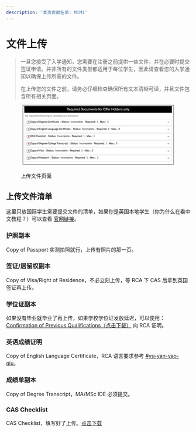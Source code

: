 ```yaml
---
description: '本页贡献名单: MiMi'
---
```


# 文件上传

> 一旦您接受了入学通知，您需要在注册之前提供一些文件，并在必要时提交签证申请。并非所有的文件类型都适用于每位学生，因此请查看您的入学通知以确保上传所需的文件。
>
> 在上传您的文件之前，请务必仔细检查确保所有文本清晰可读，并且文件包含所有相关页面。

<figure><img src="../../../.gitbook/assets/2024-04-27 at 17.17.26.jpg" alt=""><figcaption><p>上传文件页面</p></figcaption></figure>

## 上传文件清单

这里只放国际学生需要提交文件的清单，如果你是英国本地学生（你为什么在看中文教程？）可以查看 [官网链接](https://rca-production.herokuapp.com/documents2/844/RCA\_Offer\_Holder\_Pack\_24\_25\_-\_April.pdf)。

### 护照副本

Copy of Passport 实测拍照就行，上传有照片的那一页。

### 签证/居留权副本

Copy of Visa/Right of Residence，不必立刻上传，等 RCA 下 CAS 后拿到英国签证再上传。

### 学位证副本

如果没有毕业就毕业了再上传，如果学校学位证发放延迟，可以使用：[Confirmation of Previous Qualifications（点击下载）](https://rca-media2.rca.ac.uk/documents/Fees\_Status\_Questionnaire\_2023\_24\_cmsR7C1.pdf) 向 RCA 证明。

### 英语成绩证明

Copy of English Language Certificate，RCA 语言要求参考 [#yu-yan-yao-qiu](../#yu-yan-yao-qiu "mention")。

### 成绩单副本

Copy of Degree Transcript，MA/MSc IDE 必须提交。

### CAS Checklist

CAS Checklist，填写好了上传。[点击下载](https://www.rca.ac.uk/CASNumberChecklist)
